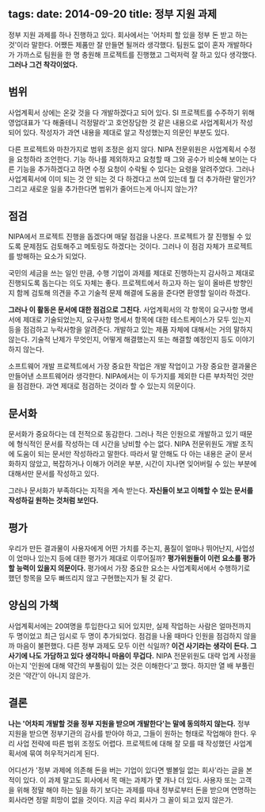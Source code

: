 tags:
date: 2014-09-20
title: 정부 지원 과제
---
정부 지원 과제를 하나 진행하고 있다. 회사에서는 '어차피 할 있을 정부 돈 받고 하는 것'이라 말한다. 어쨌든 제품만 잘 만들면 될꺼라 생각했다. 팀원도 없이 혼자 개발하다가 가까스로 팀원을 한 명 충원해 프로젝트를 진행했고 그럭저럭 잘 하고 있다 생각했다. **그러나 그건 착각이었다.**
<!--more-->

## 범위
사업계획서 상에는 온갖 것을 다 개발하겠다고 되어 있다. SI 프로젝트를 수주하기 위해 영업대표가 '다 해줄테니 걱정말라'고 호언장담한 것 같은 내용으로 사업계획서가 작성되어 있다. 작성자가 과연 내용을 제대로 알고 작성했는지 의문인 부분도 있다.

다른 프로젝트와 마찬가지로 범위 조정은 쉽지 않다. NIPA 전문위원은 사업계획서 수정을 요청하라 조언한다. 기능 하나를 제외하자고 요청할 때 그와 공수가 비슷해 보이는 다른 기능을 추가하겠다고 하면 수정 요청이 수락될 수 있다는 요령을 알려주었다. 그러나 사업계획서에 이미 되는 것 안 되는 것 다 하겠다고 쓰여 있는데 뭘 더 추가하란 말인가? 그리고 새로운 일을 추가한다면 범위가 줄어드는게 아니지 않는가?

## 점검
NIPA에서 프로젝트 진행을 돕겠다며 매달 점검을 나온다. 프로젝트가 잘 진행될 수 있도록 문제점도 검토해주고 메토링도 하겠다는 것이다. 그러나 이 점검 자체가 프로젝트를 방해하는 요소가 되었다.

국민의 세금을 쓰는 일인 만큼, 수행 기업이 과제를 제대로 진행하는지 감사하고 제대로 진행되도록 돕는다는 의도 자체는 좋다. 프로젝트에서 하고자 하는 일이 올바른 방향인지 함께 검토해 의견을 주고 기술적 문제 해결에 도움을 준다면 환영할 일이라 하겠다.

**그러나 이 활동은 문서에 대한 점검으로 그친다.** 사업계획서의 각 항목이 요구사항 명세서에 제대로 기술되었는지, 요구사항 명세서 항목에 대한 테스트케이스가 모두 있는지 등을 점검하고 누락사항을 알려준다. 개발하고 있는 제품 자체에 대해서는 거의 말하지 않는다. 기술적 난제가 무엇인지, 어떻게 해결했는지 또는 해결할 예정인지 등도 이야기하지 않는다.

소프트웨어 개발 프로젝트에서 가장 중요한 작업은 개발 작업이고 가장 중요한 결과물은 만들어낸 소프트웨어라 생각한다. NIPA에서는 이 두가지를 제외한 다른 부차적인 것만을 점검한다. 과연 제대로 점검하는 것이라 할 수 있는지 의문이다.

## 문서화
문서화가 중요하다는 데 전적으로 동감한다. 그러나 적은 인원으로 개발하고 있기 때문에 형식적인 문서를 작성하는 데 시간을 낭비할 수는 없다. NIPA 전문위원도 개발 조직에 도움이 되는 문서만 작성하라고 말한다. 따라서 말 안해도 다 아는 내용은 굳이 문서화하지 않았고, 복잡하거나 이해가 어려운 부분, 시간이 지나면 잊어버릴 수 있는 부분에 대해서만 문서를 작성하고 있다.

그러나 문서화가 부족하다는 지적을 계속 받는다. **자신들이 보고 이해할 수 있는 문서를 작성하길 원하는 것처럼 보인다.**

## 평가
우리가 만든 결과물이 사용자에게 어떤 가치를 주는지, 품질이 얼마나 뛰어난지, 사업성이 었마나 있는지 등에 대한 평가가 제대로 이루어질까? **평가위원들이 이런 요소를 평가할 능력이 있을지 의문이다.** 평가에서 가장 중요한 요소는 사업계획서에서 수행하기로 했던 항목을 모두 빠뜨리지 않고 구현했는지가 될 것 같다.

## 양심의 가책
사업계획서에는 20여명을 투입한다고 되어 있지만, 실제 작업하는 사람은 얼마전까지 두 명이었고 최근 임시로 두 명이 추가되었다. 점검을 나올 때마다 인원을 점검하지 않을까 마음이 불편했다. 다른 정부 과제도 모두 이런 식일까? **이건 사기라는 생각이 든다. 그 사기에 나도 가담하고 있다 생각하니 마음이 무겁다.** NIPA 전문위원도 대략 업계 사정을 아는지 '인원에 대해 약간의 부풀림이 있는 것은 이해한다'고 했다. 하지만 열 배 부풀린 것은 '약간'이 아니지 않은가.

## 결론
**나는 '어차피 개발할 것을 정부 지원을 받으며 개발한다'는 말에 동의하지 않는다.** 정부 지원을 받으면 정부기관의 감사를 받아야 하고, 그들이 원하는 형태로 작업해야 한다. 우리 사업 전략에 따른 범위 조정도 어렵다. 프로젝트에 대해 잘 모를 때 작성했던 사업계획서에 묶여 허우적거리게 된다.

어디선가 '정부 과제에 의존해 돈을 버는 기업이 있다면 별볼일 없는 회사'라는 글을 본 적이 있다. 이 과제 말고도 회사에서 목 매는 과제가 몇 개나 더 있다. 사용자 또는 고객을 위해 정말 해야 하는 일을 하기 보다는 과제를 따내 정부로부터 돈을 받으며 연명하는 회사라면 정말 희망이 없을 것이다. 지금 우리 회사가 그 꼴이 되고 있지 않은가.
